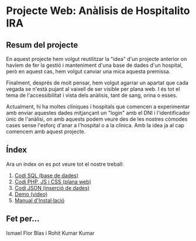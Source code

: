 # Projecte Web: Anàlisis de Hospitalito IRA

## Resum del projecte

En aquest projecte hem volgut reutilitzar la "idea" d'un projecte anterior on havíem de fer la gestió i manteniment d'una base de dades d'un hospital, però en aquest cas, hem volgut canviar una mica aquesta premissa.

Finalment, després de molt pensar, hem volgut agarrar un apartat que cada vegada se n'està pujant al vaixell de ser visible per plana web. I és tot el tema de l'accessibilitat i vista dels anàlisis, tant de sang, orina o esses.

Actualment, hi ha moltes clíniques i hospitals que comencen a experimentar amb enviar aquestes dades mitjançant un "login" amb el DNI i l'identificador únic de l'anàlisi, on amb aquests podem veure des de les nostres còmodes cases sense l'esforç d'anar a l'hospital o a la clínica. Amb la idea ja al cap comencem amb aquest projecte.

## Índex

Ara un índex on es pot veure tot el nostre treball:

1. [Codi SQL (base de dades)](<Codi SQL>)
2. [Codi PHP, JS i CSS (plana web)](<Codi PHP, JS i CSS>)
3. [Codi JSON (inserció de dades)](<Codi JSON>)
4. [Demo (video)](<Demo>)
5. [Manual d'Instal·lació](<Manual d'Instal·lació>)

## Fet per...

Ismael Flor Blas i Rohit Kumar Kumar
